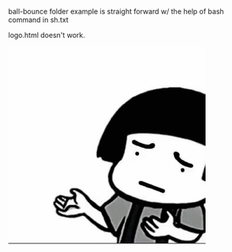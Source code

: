 ball-bounce folder example is straight forward w/ the help of bash command in sh.txt

logo.html doesn't work.

![gif1](doutu/morphjs.gif)
